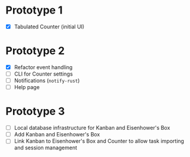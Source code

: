 # Prototype 1

- [x] Tabulated Counter (initial UI)

# Prototype 2

- [x] Refactor event handling
- [ ] CLI for Counter settings
- [ ] Notifications (`notify-rust`)
- [ ] Help page

# Prototype 3

- [ ] Local database infrastructure for Kanban and Eisenhower's Box
- [ ] Add Kanban and Eisenhower's Box
- [ ] Link Kanban to Eisenhower's Box and Counter to allow task importing and session management

